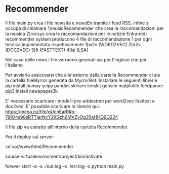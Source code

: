 # Recommender
Il file main.py crea i file newsIta e newsEn tramite i feed RSS, infine si occupa di chiamare
1)musicRecommender che crea le raccomandazioni per la musica
2)recsys crea le raccomandazioni per le notizie
Entrambi i recommender system producono 4 file di raccomandazione 1 per ogni tecnica implementata rispettivamente
1)w2v (WORD2VEC)
2)d2v (DOC2VEC)
3)ft (FASTTEXT)
4)lsi (LSA)

Nel caso delle news i file verranno generati sia per l'inglese che per l'italiano

Per avviarlo assicurarsi che alle'esterno della cartella Recommender ci sia la cartella fileMyrror generata da MyrrorBot.
Installare le seguenti librerie 
 pip install numpy scipy pandas sklearn lenskit gensim matplotlib feedparser 
 pip3 install newspaper3k
 
 
E' necessario scaricare i modelli pre-addestrati per word2vec fasttext e doc2vec:
E' possibile scaricare le librerie qui:
https://mega.nz/file/qUcnEarR#p-79IO4s98sRTTjerNxY2KGzh6MVZyOg35aHHQ9O224

Il file zip va estratto all'interno della cartella Recommender.

Per il deploy sul server:

  cd var/www/html/Recommender

  source virtualenvironment/project/bin/activate

  forever start -a -o ./out.log -e ./err.log -c python main.py
  
 
